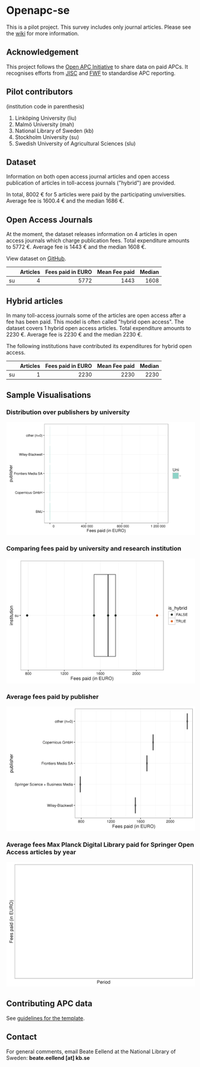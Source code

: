 # Openapc-se

This is a pilot project. This survey includes only journal articles. Please see the [wiki](https://github.com/Kungbib/openapc-se/wiki) for more information.

## Acknowledgement  
This project follows the [Open APC Initiative](https://github.com/OpenAPC/openapc-de) to share data on paid APCs. It recognises efforts from [JISC](https://www.jisc-collections.ac.uk/Jisc-Monitor/APC-data-collection/) and [FWF](https://figshare.com/articles/Austrian_Science_Fund_FWF_Publication_Cost_Data_2014/1378610) to standardise APC reporting.    

## Pilot contributors 
(institution code in parenthesis)

1. Linköping University (liu)  
2. Malmö University (mah)
3. National Library of Sweden (kb)   
4. Stockholm University (su)   
5. Swedish University of Agricultural Sciences (slu)

## Dataset



Information on both open access journal articles and open access publication of articles in toll-access journals ("hybrid") are provided.

In total,  8002 € for  5 articles were paid by the participating unviversities. Average  fee is 1600.4 € and the median 1686 €.

## Open Access Journals



At the moment, the dataset releases information on 4 articles in open access journals which charge publication fees. Total expenditure amounts to  5772 €. Average  fee is 1443 € and the median 1608 €.

View dataset on [GitHub](https://github.com/OpenAPC/openapc-de/blob/master/data/apc_se.csv).


|   | Articles| Fees paid in EURO| Mean Fee paid| Median|
|:--|--------:|-----------------:|-------------:|------:|
|su |        4|              5772|          1443|   1608|

## Hybrid articles


In many toll-access journals some of the articles are open access after a fee has been paid. This model is often called "hybrid open access".
The dataset covers 1 hybrid open access articles. Total expenditure amounts to  2230 €. Average  fee is 2230 € and the median 2230 €.

The following institutions have contributed its expenditures for hybrid open access.


|   | Articles| Fees paid in EURO| Mean Fee paid| Median|
|:--|--------:|-----------------:|-------------:|------:|
|su |        1|              2230|          2230|   2230|

## Sample Visualisations

### Distribution over publishers by university



![](figure/plotPublisherAPC.png)

### Comparing fees paid by university and research institution



![](figure/boxplot_institution.png)

### Average fees paid by publisher



![](figure/plotAverageAPC.png)

### Average fees Max Planck Digital Library paid for Springer Open Access articles by year



![](figure/plotAverageSpringerMPDL.png)

## Contributing APC data
See [guidelines for the template](https://github.com/Kungbib/openapc-se/wiki/Guide-for-completing-the-survey).

## Contact

For general comments, email Beate Eellend at the National Library of Sweden: **beate.eellend [at] kb.se** 





